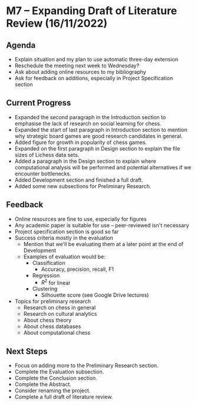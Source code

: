 # M7 – Expanding Draft of Literature Review (16/11/2022)

## Agenda
- Explain situation and my plan to use automatic three-day extension
- Reschedule the meeting next week to Wednesday?
- Ask about adding online resources to my bibliography
- Ask for feedback on additions, especially in Project Specification section
## Current Progress
- Expanded the second paragraph in the Introduction section to emphasise the lack of research on social learning for chess.
- Expanded the start of last paragraph in Introduction section to mention why strategic board games are good research candidates in general.
- Added figure for growth in popularity of chess games.
- Expanded on the first paragraph in Design section to explain the file sizes of Lichess data sets.
- Added a paragraph in the Design section to explain where computational analysis will be performed and potential alternatives if we encounter bottlenecks.
- Added Development section and finished a full draft.
- Added some new subsections for Preliminary Research.
## Feedback
- Online resources are fine to use, especially for figures
- Any academic paper is suitable for use – peer-reviewed isn't necessary
- Project specification section is good so far
- Success criteria mostly in the evaluation
	- Mention that we'll be evaluating them at a later point at the end of Development
	- Examples of evaluation would be:
		- Classification
			- Accuracy, precision, recall, F1
		- Regression
			- $R^2$ for linear
		- Clustering
			- Silhouette score (see Google Drive lectures)
- Topics for preliminary research
	- Research on chess in general
	- Research on cultural analytics
	- About chess theory
	- About chess databases
	- About computational chess
## Next Steps
- Focus on adding more to the Preliminary Research section.
- Complete the Evaluation subsection.
- Complete the Conclusion section.
- Complete the Abstract.
- Consider renaming the project.
- Complete a full draft of literature review.